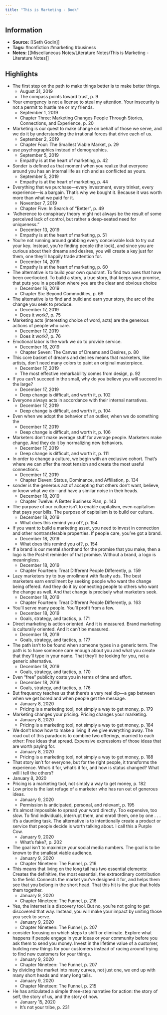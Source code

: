 ```yaml
---
title: "This is Marketing - Book"
---
```

## Information
- **Source:** [[Seth Godin]]
- **Tags:** #nonfiction #marketing #business
- **Notes:** [[Miscellaneous Notes/Literature Notes/This is Marketing - Literature Notes]]

## Highlights
- The first step on the path to make things better is to make better things.
	- August 31, 2019
	- The compass points toward trust, p. 9
- Your emergency is not a license to steal my attention. Your insecurity is not a permit to hustle me or my friends.
	- September 1, 2019
	- Chapter Three: Marketing Changes People Through Stories, Connections, and Experience, p. 20
- Marketing is our quest to make change on behalf of those we serve, and we do it by understanding the irrational forces that drive each of us.
	- September 2, 2019
	- Chapter Four: The Smallest Viable Market, p. 29
- use psychographics instead of demographics.
	- September 5, 2019
	- Empathy is at the heart of marketing, p. 42
- Sonder is defined as that moment when you realize that everyone around you has an internal life as rich and as conflicted as yours.
	- September 5, 2019
	- Empathy is at the heart of marketing, p. 44
- Everything that we purchase—every investment, every trinket, every experience—is a bargain. That’s why we bought it. Because it was worth more than what we paid for it.
	- November 7, 2019
	- Chapter Five: In Search of “Better”, p. 49
- “Adherence to conspiracy theory might not always be the result of some perceived lack of control, but rather a deep-seated need for uniqueness.”
	- December 13, 2019
	- Empathy is at the heart of marketing, p. 51
- You’re not running around grabbing every conceivable lock to try out your key. Instead, you’re finding people (the lock), and since you are curious about their dreams and desires, you will create a key just for them, one they’ll happily trade attention for.
	- December 14, 2019
	- Empathy is at the heart of marketing, p. 60
- The alternative is to build your own quadrant. To find two axes that have been overlooked. To build a story, a true story, that keeps your promise, that puts you in a position where you are the clear and obvious choice
	- December 16, 2019
	- Chapter Six: Beyond Commodities, p. 69
- The alternative is to find and build and earn your story, the arc of the change you seek to produce.
	- December 17, 2019
	- Does it work?, p. 75
- Marketing acts (interesting choice of word, acts) are the generous actions of people who care.
	- December 17, 2019
	- Does it work?, p. 76
- Emotional labor is the work we do to provide service.
	- December 16, 2019
	- Chapter Seven: The Canvas of Dreams and Desires, p. 80
- This core basket of dreams and desires means that marketers, like artists, don’t need many colors to paint an original masterpiece.
	- December 17, 2019
	- The most effective remarkability comes from design, p. 92
- If you can’t succeed in the small, why do you believe you will succeed in the large?
	- December 17, 2019
	- Deep change is difficult, and worth it, p. 102
- Everyone always acts in accordance with their internal narratives.
	- December 17, 2019
	- Deep change is difficult, and worth it, p. 104
- Even when we adopt the behavior of an outlier, when we do something the
	- December 17, 2019
	- Deep change is difficult, and worth it, p. 106
- Marketers don’t make average stuff for average people. Marketers make change. And they do it by normalizing new behaviors.
	- December 17, 2019
	- Deep change is difficult, and worth it, p. 111
- In order to change a culture, we begin with an exclusive cohort. That’s where we can offer the most tension and create the most useful connections.
	- December 17, 2019
	- Chapter Eleven: Status, Dominance, and Affiliation, p. 134
- sonder is the generous act of accepting that others don’t want, believe, or know what we do—and have a similar noise in their heads.
	- December 18, 2019
	- Chapter Twelve: A Better Business Plan, p. 143
- The purpose of our culture isn’t to enable capitalism, even capitalism that pays your bills. The purpose of capitalism is to build our culture.
	- December 18, 2019
	- What does this remind you of?, p. 154
- If you want to build a marketing asset, you need to invest in connection and other nontransferable properties. If people care, you’ve got a brand.
	- December 18, 2019
	- What does this remind you of?, p. 154
- If a brand is our mental shorthand for the promise that you make, then a logo is the Post-it reminder of that promise. Without a brand, a logo is meaningless.
	- December 18, 2019
	- Chapter Fourteen: Treat Different People Differently, p. 159
- Lazy marketers try to buy enrollment with flashy ads. The best marketers earn enrollment by seeking people who want the change being offered. And they do it by connecting people to others who want the change as well. And that change is precisely what marketers seek.
	-  December 18, 2019
	-  Chapter Fourteen: Treat Different People Differently, p. 163
- You’ll serve many people. You’ll profit from a few.
	- December 18, 2019
	- Goals, strategy, and tactics, p. 171
- Direct marketing is action oriented. And it is measured. Brand marketing is culturally oriented. And it can’t be measured.
	- December 18, 2019
	- Goals, strategy, and tactics, p. 177
- The path isn’t to be found when someone types in a generic term. The path is to have someone care enough about you and what you create that they’ll type in your name. That they’ll be looking for you, not a generic alternative.
	- December 18, 2019
	- Goals, strategy, and tactics, p. 170
- Even “free” publicity costs you in terms of time and effort.
	- December 18, 2019
	- Goals, strategy, and tactics, p. 176
- But frequency teaches us that there’s a very real dip—a gap between when we get bored and when people get the message.
	- January 8, 2020
	- Pricing is a marketing tool, not simply a way to get money, p. 179
- Marketing changes your pricing. Pricing changes your marketing.
	- January 8, 2020
	- Pricing is a marketing tool, not simply a way to get money, p. 184
- We don’t know how to make a living if we give everything away. The road out of this paradox is to combine two offerings, married to each other: Free ideas that spread. Expensive expressions of those ideas that are worth paying for.
	- January 8, 2020
	- Pricing is a marketing tool, not simply a way to get money, p. 188
- That story isn’t for everyone, but for the right people, it transforms the experience. Who’s it for, what’s it for, and how is status changed? What will I tell the others?
- January 8, 2020
- Pricing is a marketing tool, not simply a way to get money, p. 182
- Low price is the last refuge of a marketer who has run out of generous ideas.
	- January 9, 2020
	- Permission is anticipated, personal, and relevant, p. 195
- It’s almost impossible to spread your word directly. Too expensive, too slow. To find individuals, interrupt them, and enroll them, one by one . . . it’s a daunting task. The alternative is to intentionally create a product or service that people decide is worth talking about. I call this a Purple Cow.
	- January 9, 2020
	- What’s fake?, p. 202
- The goal isn’t to maximize your social media numbers. The goal is to be known to the smallest viable audience.
	- January 9, 2020
	- Chapter Nineteen: The Funnel, p. 216
- This means that living on the long tail has two essential elements: Creates the definitive, the most essential, the extraordinary contribution to the field. Connects the market you’ve designed it for, and helps them see that you belong in the short head. That this hit is the glue that holds them together.
	- January 9, 2020
	- Chapter Nineteen: The Funnel, p. 216
- Yes, the internet is a discovery tool. But no, you’re not going to get discovered that way. Instead, you will make your impact by uniting those you seek to serve.
	- January 9, 2020
	- Chapter Nineteen: The Funnel, p. 207
- consider focusing on which steps to shift or eliminate. Explore what happens if people engage in your ideas or your community before you ask them to send you money. Invest in the lifetime value of a customer, building new things for your customers instead of racing around trying to find new customers for your things.
	- January 9, 2020
	- Chapter Nineteen: The Funnel, p. 207
- by dividing the market into many curves, not just one, we end up with many short heads and many long tails.
	- January 9, 2020
	- Chapter Nineteen: The Funnel, p. 215
- He has articulated a simple three-step narrative for action: the story of self, the story of us, and the story of now.
	- January 15, 2020
	- It’s not your tribe, p. 231
